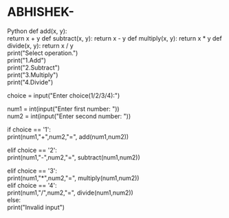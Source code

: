 # ABHISHEK-
Python 
def add(x, y):  
   return x + y 
def subtract(x, y): 
   return x - y 
def multiply(x, y): 
   return x * y 
def divide(x, y): 
   return x / y  
print("Select operation.")  
print("1.Add")  
print("2.Subtract")  
print("3.Multiply")  
print("4.Divide")  
  
choice = input("Enter choice(1/2/3/4):")  
  
num1 = int(input("Enter first number: "))  
num2 = int(input("Enter second number: "))  
  
if choice == '1':  
   print(num1,"+",num2,"=", add(num1,num2))  
  
elif choice == '2':  
   print(num1,"-",num2,"=", subtract(num1,num2))  
  
elif choice == '3':  
   print(num1,"*",num2,"=", multiply(num1,num2))  
elif choice == '4':  
   print(num1,"/",num2,"=", divide(num1,num2))  
else:  
   print("Invalid input")  
